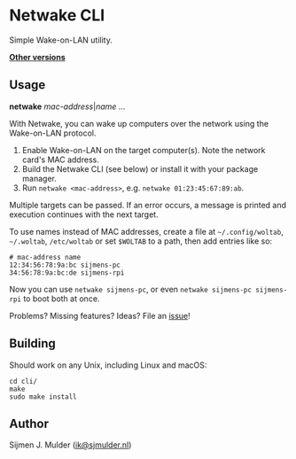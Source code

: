 Netwake CLI
===========
Simple Wake-on-LAN utility.

**[Other versions](https://github.com/sjmulder/netwake)**

Usage
-----
**netwake** *mac-address*|*name* ...

With Netwake, you can wake up computers over the network using the
Wake-on-LAN protocol.

 1. Enable Wake-on-LAN on the target computer(s). Note the network
    card's MAC address.
 2. Build the Netwake CLI (see below) or install it with your package
    manager.
 3. Run `netwake <mac-address>`, e.g. `netwake 01:23:45:67:89:ab`.

Multiple targets can be passed. If an error occurs, a message is
printed and execution continues with the next target.

To use names instead of MAC addresses, create a file at
`~/.config/woltab`, `~/.woltab`, `/etc/woltab` or set `$WOLTAB` to a
path, then add entries like so:

    # mac-address name
    12:34:56:78:9a:bc sijmens-pc
    34:56:78:9a:bc:de sijmens-rpi

Now you can use `netwake sijmens-pc`, or even `netwake sijmens-pc
sijmens-rpi` to boot both at once.

Problems? Missing features? Ideas? File an
[issue](https://github.com/sjmulder/netwake/issues)!

Building
--------
Should work on any Unix, including Linux and macOS:

    cd cli/
    make
    sudo make install

Author
------
Sijmen J. Mulder (<ik@sjmulder.nl>)
